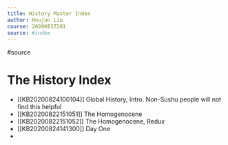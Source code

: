 ```yaml
---
title: History Master Index
author: Houjun Liu
course: 2020HIST201
source: #index
---
```


#source

# The History Index

* [[KB20200824100104]] Global History, Intro. Non-Sushu people will not find this helpful
* [[KB20200822151051]] The Homogenocene
* [[KB20200822151052]] The Homogenocene, Redux 
* [[KB20200824141300]] Day One
* 